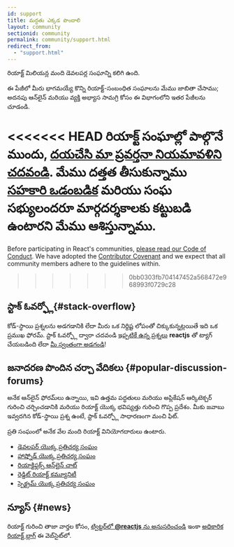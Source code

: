 ```yaml
---
id: support
title: మద్దతు ఎక్కడ పొందాలి
layout: community
sectionid: community
permalink: community/support.html
redirect_from:
  - "support.html"
---
```


రియాక్ట్ మిలియన్ల మంది డెవలపర్ల సంఘాన్ని కలిగి ఉంది.

ఈ పేజీలో మీరు భాగమయ్యే కొన్ని రియాక్ట్-సంబంధిత సంఘాలను మేము జాబితా చేసాము; అదనపు ఆన్‌లైన్ మరియు వ్యక్తి అభ్యాస సామగ్రి కోసం ఈ విభాగంలోని ఇతర పేజీలను చూడండి.

<<<<<<< HEAD
రియాక్ట్ సంఘాల్లో పాల్గొనే ముందు, [దయచేసి మా ప్రవర్తనా నియమావళిని చదవండి](https://github.com/facebook/react/blob/master/CODE_OF_CONDUCT.md). మేము దత్తత తీసుకున్నాము [సహకారి ఒడంబడిక](https://www.contributor-covenant.org/) మరియు సంఘ సభ్యులందరూ మార్గదర్శకాలకు కట్టుబడి ఉంటారని మేము ఆశిస్తున్నాము.
=======
Before participating in React's communities, [please read our Code of Conduct](https://github.com/facebook/react/blob/main/CODE_OF_CONDUCT.md). We have adopted the [Contributor Covenant](https://www.contributor-covenant.org/) and we expect that all community members adhere to the guidelines within.
>>>>>>> 0bb0303fb704147452a568472e968993f0729c28

## స్టాక్ ఓవర్ఫ్లో{#stack-overflow}

కోడ్-స్థాయి ప్రశ్నలను అడగడానికి లేదా మీరు ఒక నిర్దిష్ట లోపంతో చిక్కుకున్నట్లయితే ఇది ఒక ప్రముఖ ఫోరమ్. స్టాక్ ఓవర్ఫ్లో  ద్వారా చదవండి [ఇప్పటికే ఉన్న ప్రశ్నలు](https://stackoverflow.com/questions/tagged/reactjs) **reactjs** తో ట్యాగ్ చేయబడింది లేదా [మీ స్వంతంగా అడగండి](https://stackoverflow.com/questions/ask?tags=reactjs)!

## జనాదరణ పొందిన చర్చా వేదికలు {#popular-discussion-forums}

అనేక ఆన్‌లైన్ ఫోరమ్‌లు ఉన్నాయి, ఇవి ఉత్తమ పద్ధతులు మరియు అప్లికేషన్ ఆర్కిటెక్చర్ గురించి చర్చించడానికి మరియు రియాక్ట్ యొక్క భవిష్యత్తు గురించి గొప్ప ప్రదేశం. మీకు జవాబు ఇవ్వదగిన కోడ్-స్థాయి ప్రశ్న ఉంటే, స్టాక్ ఓవర్ఫ్లో సాధారణంగా మంచి ఫిట్.

ప్రతి సంఘంలో అనేక వేల మంది రియాక్ట్ వినియోగదారులు ఉంటారు.

* [డెవలపర్ యొక్క ప్రతిచర్య సంఘం](https://dev.to/t/react)
* [హాష్నోడ్ యొక్క ప్రతిచర్య సంఘం](https://hashnode.com/n/reactjs)
* [రియాక్టిఫ్లక్స్ ఆన్‌లైన్ చాట్](https://discord.gg/reactiflux)
* [రెడ్డిట్ రియాక్ట్ కమ్యూనిటీ](https://www.reddit.com/r/reactjs/)
* [స్పెక్ట్రమ్ యొక్క ప్రతిచర్య సంఘం](https://spectrum.chat/react)

## న్యూస్ {#news}

రియాక్ట్ గురించి తాజా వార్తల కోసం, [ట్విట్టర్‌లో **@reactjs** ను అనుసరించండి](https://twitter.com/reactjs) ఇంకా [అధికారిక రియాక్ట్ బ్లాగ్](/blog/) ఈ వెబ్‌సైట్‌లో.
